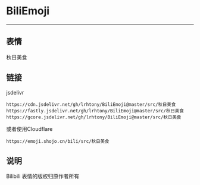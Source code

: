 # BiliEmoji
---
## 表情
秋日美食
## 链接
jsdelivr
```
https://cdn.jsdelivr.net/gh/lrhtony/BiliEmoji@master/src/秋日美食
https://fastly.jsdelivr.net/gh/lrhtony/BiliEmoji@master/src/秋日美食
https://gcore.jsdelivr.net/gh/lrhtony/BiliEmoji@master/src/秋日美食
```
或者使用Cloudflare
```
https://emoji.shojo.cn/bili/src/秋日美食
```
## 说明
Bilibili 表情的版权归原作者所有
